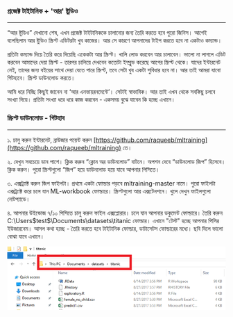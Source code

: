 ### প্রজেক্ট টাইটানিক + 'আর' ষ্টুডিও

---

“আর ষ্টুডিও” দেখানো শেষ, এখন প্রজেক্ট টাইটানিককে চালানোর জন্য তৈরি করতে হবে পুরো জিনিস। আগেই বলেছিলাম আর ষ্টুডিও স্ক্রিপ্ট এডিটরটা খুব কাজের। আর সে কারণে আপনাদের টাইপ করতে হবে না একটাও কম্যান্ড।

প্রতিটা কম্যান্ড দিয়ে তৈরি করে দিয়েছি একেকটা আর স্ক্রিপ্ট। খালি লোড করবেন আর চালাবেন। ভালো না লাগলে এডিট করবেন আমাদের দেয়া স্ক্রিপ্ট - তারপর চালিয়ে দেখবেন কতোটা ইম্প্রুভ করেছে আগের স্ক্রিপ্ট থেকে। যাদের ইন্টারনেট নেই, তাদের জন্য বইয়ের সাথে দেয়া যেতে পারে স্ক্রিপ্ট, তবে সেটা খুব একটা সুবিধার হবে না। আর তাই আমরা যাবো গিটহাবে। স্ক্রিপ্ট ডাউনলোড করতে।

আমি ধরে নিচ্ছি কিছুই জানেন না ‘আর এনভায়রনমেন্টে’। সেটাই স্বাভাবিক। আর তাই এখন থেকে সবকিছু চলবে সংখ্যা দিয়ে। প্রতিটা সংখ্যা ধরে ধরে কাজ করবেন - একসময় বুঝে যাবেন কি হচ্ছে এখানে।

### স্ক্রিপ্ট ডাউনলোড - গিটহাব

---

১. চালু করুন ইন্টারনেট, ব্রাউজার পয়েন্ট করুন [https://github.com/raqueeb/mltraining](https://github.com/raqueeb/mltraining) তে।

২. দেখুন সবচেয়ে ডান পাশে। ক্লিক করুন “ক্লোন অর ডাউনলোড” বাটনে। অপশন দেবে “ডাউনলোড জিপ” হিসেবে। ক্লিক করুন। পুরো স্ক্রিপ্টগুলো “জিপ” হয়ে ডাউনলোড হয়ে যাবে আপনার পিসিতে।

৩. এক্সট্র্যাক্ট করুন জিপ ফাইলটা। প্রথমে একটা ফোল্ডার পড়বে mltraining-master নামে। পুরো ফাইলটা এক্সট্র্যাক্ট করে চলে যান ML-workbook ফোল্ডারে। স্ক্রিপ্টগুলো আর এক্সটেনশনে। খুলে দেখুন ফাইলগুলো নোটপ্যাডে।

৪. আপনার উইন্ডোজ ৭/১০ পিসিতে চালু করুন ফাইল এক্সপ্লোরার। চলে যান আপনার ডকুমেন্ট ফোল্ডারে। তৈরি করুন C:\Users\$test$\Documents\datasets\titanic ফোল্ডার। এখানে "টেস্ট" হচ্ছে আপনার পিসির ইউজারনেম। আসল কথা হচ্ছে -  তৈরি করতে হবে টাইটানিক ফোল্ডার, ডাটাসেটস ফোল্ডারের মধ্যে। ছবি দিলে ভালো বোঝা যাবে এখানে।

![](/assets/folder.png)

